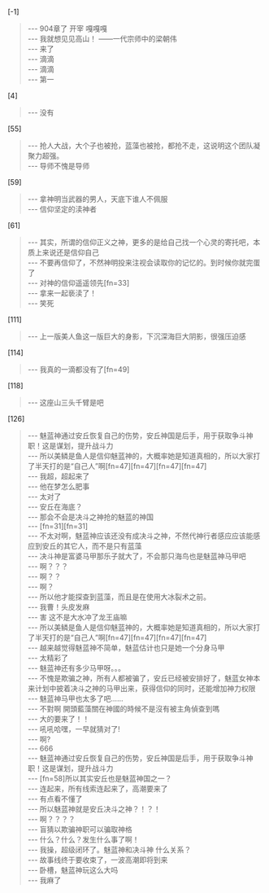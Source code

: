 
[-1] 
>--- 904章了     开宰  嘎嘎嘎<br>
>--- 我就想见见高山！
——一代宗师中的梁朝伟<br>
>--- 来了<br>
>--- 滴滴<br>
>--- 滴滴<br>
>--- 第一<br>

[4] 
>--- 没有<br>

[55] 
>--- 抢人大战，大个子也被抢，蓝藻也被抢，都抢不走，这说明这个团队凝聚力超强。<br>
>--- 导师不愧是导师<br>

[59] 
>--- 拿神明当武器的男人，天底下谁人不佩服<br>
>--- 信仰坚定的渎神者<br>

[61] 
>--- 其实，所谓的信仰正义之神，更多的是给自己找一个心灵的寄托吧，本质上来说还是信仰自己<br>
>--- 不要再信仰了，不然神明投来注视会读取你的记忆的。到时候你就完蛋了<br>
>--- 对神的信仰遥遥领先[fn=33]<br>
>--- 拿来一起亵渎了！<br>
>--- 笑死<br>

[111] 
>--- 上一版美人鱼这一版巨大的身影，下沉深海巨大阴影，很强压迫感<br>

[114] 
>--- 我真的一滴都没有了[fn=49]<br>

[118] 
>--- 这座山三头千臂是吧<br>

[126] 
>--- 魅蓝神通过安丘恢复自己的伤势，安丘神国是后手，用于获取争斗神职！这是谋划，提升战斗力<br>
>--- 所以美鳞是鱼人是信仰魅蓝神的，大概率她是知道真相的，所以大家打了半天打的是“自己人”啊[fn=47][fn=47][fn=47][fn=47]<br>
>--- 我超，超起来了<br>
>--- 他在梦怎么肥事<br>
>--- 太对了<br>
>--- 安丘在海底？<br>
>--- 那会不会是决斗之神抢的魅蓝的神国<br>
>--- [fn=31][fn=31]<br>
>--- 不太对啊，魅蓝神应该还没有成决斗之神，不然代神行者感应应该能感应到安丘的其它人，而不是只有蓝藻<br>
>--- 决斗神是富婆马甲那乐子就大了，不会那只海鸟也是魅蓝神马甲吧<br>
>--- 啊？？？<br>
>--- 啊？？<br>
>--- 啊？<br>
>--- 所以他才能探查到蓝藻，而且是在使用大冰裂术之前。<br>
>--- 我曹！头皮发麻<br>
>--- 害 这不是大水冲了龙王庙嘛<br>
>--- 所以美鳞是鱼人是信仰魅蓝神的，大概率她是知道真相的，所以大家打了半天打的是“自己人”啊[fn=47][fn=47][fn=47][fn=47]<br>
>--- 越来越觉得魅蓝神不简单，魅蓝估计也只是她一个分身马甲<br>
>--- 太精彩了<br>
>--- 魅蓝神还有多少马甲呀。。。<br>
>--- 不愧是欺骗之神，所有人都被骗了，安丘已经被安排好了，魅蓝女神本来计划中披着决斗之神的马甲出来，获得信仰的同时，还能增加神力权限<br>
>--- 魅蓝神马甲也太多了吧……<br>
>--- 不對啊 開頭藍藻關在神國的時候不是沒有被主角偵查到嗎<br>
>--- 大的要来了！！<br>
>--- 吼吼哈嘿，一早就猜对了!<br>
>--- 啊?<br>
>--- 666<br>
>--- 魅蓝神通过安丘恢复自己的伤势，安丘神国是后手，用于获取争斗神职！这是谋划，提升战斗力<br>
>--- [fn=58]所以其实安丘也是魅蓝神国之一？<br>
>--- 连起来，所有线索连起来了，高潮要来了<br>
>--- 有点看不懂了<br>
>--- 所以魅蓝神就是安丘决斗之神？！？！<br>
>--- 啊？？？？<br>
>--- 盲猜以欺骗神职可以骗取神格<br>
>--- 什么？什么？发生什么事了啊！<br>
>--- 我操，超级闭环了。魅蓝神和决斗神 什么关系？<br>
>--- 故事线终于要收束了，一波高潮即将到来<br>
>--- 卧槽，魅蓝神玩这么大吗<br>
>--- 我麻了<br>
